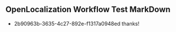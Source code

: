 ## OpenLocalization Workflow Test MarkDown
* 2b90963b-3635-4c27-892e-f1317a0948ed thanks!

<!--HONumber=Jul16_HO3-->


